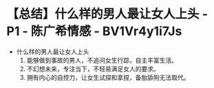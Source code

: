 # 【总结】什么样的男人最让女人上头 - P1 - 陈广希情感 - BV1Vr4y1i7Js

-   什么样的男人最让女人上头
    1.  能够做到事故的男人，不追问女生行踪，自主丰富生活。
    2.  不幻想未来，专注当下，不轻易满足女人的要求。
    3.  拥有内心的自控力，让女生试探和拿捏，备胎舔狗无法取代。